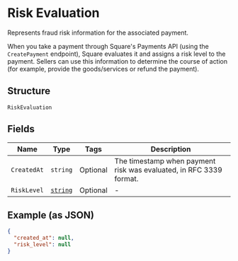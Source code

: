 
# Risk Evaluation

Represents fraud risk information for the associated payment.

When you take a payment through Square's Payments API (using the `CreatePayment`
endpoint), Square evaluates it and assigns a risk level to the payment. Sellers
can use this information to determine the course of action (for example,
provide the goods/services or refund the payment).

## Structure

`RiskEvaluation`

## Fields

| Name | Type | Tags | Description |
|  --- | --- | --- | --- |
| `CreatedAt` | `string` | Optional | The timestamp when payment risk was evaluated, in RFC 3339 format. |
| `RiskLevel` | [`string`](../../doc/models/risk-evaluation-risk-level.md) | Optional | - |

## Example (as JSON)

```json
{
  "created_at": null,
  "risk_level": null
}
```

